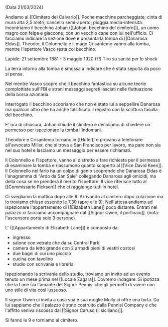 (Data 21/03/2024)

Andiamo al [[Cimitero del Calvario]]. Poche macchine parcheggiate; cinta di mura alta 2,5 metri; cancello semi-aperto; pioggia media-intensità.
Incontriamo il becchino Johan ([[Johan, becchino del cimitero]]), un uomo magro con felpa e giaccone, con un vecchio cane con lui nell'ufficio.
Ci facciamo indicare la sezione dove è presenta la tomba di [[Danarosa Eldas]].
Theodor, il Colonnello e il mago Crisantemo vanno alla tomba, mentre l'ispettore Vasco resta col becchino.

Lapide: 21 settembre 1881 - 3 maggio 1920 (?!)
Tiro su sanità per lo shock

La terra intorno alla tomba è smossa a indicare che è stata sepolta da poco si pensa.

Nel mentre Vasco scopre che il becchino fantastica su alcune teorie complottiste sull'FBI e strani messaggi segreti lasciati nelle fluttuazione della borsa azionaria.

Interrogato il becchino scopriamo che non è stato lui a seppellire Danarosa ma qualcun altro che ha anche falsificato il registro con la scrittura fasulla del becchino.

E' ora di chiusura, Johan chiude il cimitero e decidiamo di chiedere un permesso per ispezionare la tomba l'indomani.

Theodore e Crisantemo tornano in [[Hotel]] e provano a telefonare all'avvocato Miller, che si trova a San Francisco per lavoro, ma pare non sia nel suo hotel e lasciamo un messaggio per essere richiamati.

Il Colonnello e l'Ispettore, vanno al distretto a fare richiesta per il permesso di esaminare la tomba e riassumono quanto scoperto al [[Vice David Keen]]. Il Colonnello nel farlo ha un colpo di genio scoprendo che Danarosa Eldas è l'anagramma di "Ardo da San Sale" collegando Danarosa agli omicidi, ma della cosa se ne prenderà il merito l'ispettore.
Il vice riferisce tutto al [[Commissario Pickson]] che ci raggiunge tutti in hotel.

Ci svegliamo la mattina dopo alle 6. Arrivando al cimitero dopo colazione ma lo troviamo chiuso essendo le 7.30 (apre alle 9).
Nell'attesa andiamo ad ispezionare l'appartamento di [[Elizabeth Lane]] poco distante.
Entrati nel palazzo ci facciamo accompagnare dal [[Signor Owen, il portinaio]].
(nota: l'ascensore porta solo 3 persone)

L' ([[Appartamento di Elizabeth Lane]]) è composto da: 
- ingresso
- salone con vetrate che da su Central Park
- camera da letto grande con 2 armadi pieni di vestiti costosi
- due bagni di cui uno piccolo
- cucina con tavolino
- studio con scrivania e libreria

Ispezionando la scrivania dello studio, troviamo un invito ad un evento tenuto un mese prima nel [[Locale Zagara]]. Dovremo indagare. Si ipotizza che la Lane sia l'amante del Signor Pennisi che gli permetti di vivere con uno stile di vita così lussuoso.

Il signor Owen ci invita a casa sua e sua moglie Molly ci offre una torta.
Da lui sappiamo che il palazzo è stato costruito dalla Pennisi Company e che l'affitto veniva riscosso dal [[Signor Caruso (il siciliano)]].

Si fanno le 9 e torniamo al cimitero.



